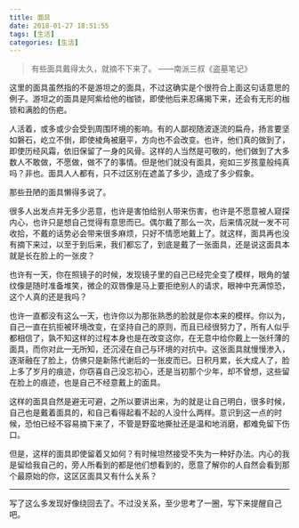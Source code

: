 ```yaml
---
title: 面具
date: 2018-01-27 18:51:55
tags: [生活]
categories: [生活]
---
```


> 有些面具戴得太久，就摘不下来了。		——南派三叔《盗墓笔记》

这里的面具虽然指的不是游坦之的面具，不过这确实是个很符合上面这句话意思的例子。游坦之的面具是阿紫给他的枷锁，即使他后来忍痛揭下来，还会有无形的枷锁和满脸的伤疤。

<!-- more -->

人活着，或多或少会受到周围环境的影响。有的人鄙视随波逐流的扁舟，扬言要坚如磐石，屹立不倒，即使棱角被磨平，方向也不会改变。也许，他们真的做到了，即使历经风霜，依旧保留了一身的风骨。这样的人当然是可敬的，他们做到了大多数人不敢做，不愿做，做不了的事情。但是他们就没有面具，宛如三岁孩童般纯真吗？非也。面具人人都有，只不过区别在遮盖了多少，造成了多少假象。

那些丑陋的面具懒得多说了。

很多人出发点并无多少恶意，也许是害怕给别人带来伤害，也许是不愿意被人窥探内心，也许只是想自己觉得有意思而已。偶尔戴了那么一次，后来情况就一发不可收拾，不戴的话势必会带来很多麻烦，只好不情愿地戴上了。就这样，面具再也没有摘下来过，以至于到后来，我们都忘了，到底是戴了一张面具，还是说这面具本就是长在脸上的一张皮？

也许有一天，你在照镜子的时候，发现镜子里的自己已经完全变了模样，眼角的皱纹像是随时准备堆笑，微企的双唇像是马上要拒绝别人的请求，眼神中充满惊恐，这个人真的还是我吗？

也许一直都没有这么一天，也许你以为那张熟悉的脸就是你本来的模样。你以为，自己一直在抗拒被环境改变，在坚持自己的原则，而且已经很努力了，所有人似乎都相信了，孰不知这样的过程本身也是在改变这你，在无意中给你戴上一张纤薄的面具，而你对此一无所知，还沉浸在自己与环境的对抗中。这张面具就慢慢渗入，逐渐融在了脸上，仿佛只是新陈代谢后的一张皮而已。日积月累，长大成人了，脸上多了岁月的痕迹，你窃喜自己没忘初心，还是当初那个少年，却不曾想，这些留在脸上的痕迹，也是自己不经意戴上的面具。

这样的面具自然是避无可避，之所以要讲出来，为的就是让自己明白，很多时候，自己也是戴着面具的，和自己看得起看不起的人没什么两样。意识到这一点的时候，恐怕已经不容易摘下来了，不管是野蛮地撕扯还是温和地消磨，都难免留下伤口。

但是，这样的面具即使留着又如何？有时候坦然接受不失为一种好办法。内心的我是留给我自己的，旁人所看到的都是他们想看到的，愿意了解你的人自然会看到那个最原始的你，这区区面具又有什么关系？



----------------

写了这么多发现好像绕回去了。不过没关系，至少思考了一圈，写下来提醒自己吧。